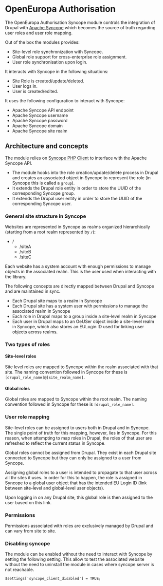 # OpenEuropa Authorisation

The OpenEuropa Authorisation Syncope module controls the integration of Drupal with [Apache Syncope](https://syncope.apache.org/) which becomes the source of truth regarding user roles and user role mapping.
 
 
Out of the box the modules provides:
- Site-level role synchronization with Syncope.
- Global role support for cross-enterprise role assignment.
- User role synchronisation upon login.

It interacts with Syncope in the following situations:
- Site Role is created/update/deleted.
- User logs in.
- User is created/edited.

It uses the following configuration to interact with Syncope:
- Apache Syncope API endpoint
- Apache Syncope username
- Apache Syncope password
- Apache Syncope domain
- Apache Syncope site realm

## Architecture and concepts
The module relies on [Syncope PHP Client](https://github.com/openeuropa/syncope-php-client) to interface with the Apache Syncope API.

- The module hooks into the role creation/update/delete process in Drupal and creates an associated object in Syncope to represent the role (in Syncope this is called a `group`). 
- It extends the Drupal role entity in order to store the UUID of the corresponding Syncope group. 
- It extends the Drupal user entity in order to store the UUID of the corresponding Syncope user.

### General site structure in Syncope
Websites are represented in Syncope as realms organized hierarchically (starting from a root realm represented by `/`):

- /
  - /siteA
  - /siteB
  - /siteC

Each website has a system account with enough permissions to manage objects in the associated realm. This is the user used when interacting with the library.

The following concepts are directly mapped between Drupal and Syncope and are maintained in sync.

- Each Drupal site maps to a realm in Syncope
- Each Drupal site has a system user with permissions to manage the associated realm in Syncope
- Each role in Drupal maps to a group inside a site-level realm in Syncope
- Each user in Drupal maps to an OeUSer object inside a site-level realm in Syncope, which also stores an EULogin ID used for linking user objects across realms.

### Two types of roles

#### Site-level roles
Site level roles are mapped to Syncope within the realm associated with that site. The naming convention followed in Syncope for these is `[drupal_role_name]@[site_realm_name]`. 

#### Global roles
Global roles are mapped to Syncope within the root realm. The naming convention followed in Syncope for these is `[drupal_role_name]`.

### User role mapping
Site-level roles can be assigned to users both in Drupal and in Syncope. The single point of truth for this mapping, however, lies in Syncope. For this reason, when attempting to map roles in Drupal, the roles of that user are refreshed to reflect the current status in Syncope.

Global roles cannot be assigned from Drupal. They exist in each Drupal site connected to Syncope but they can only be assigned to a user from Syncope. 

Assigning global roles to a user  is intended to propagate to that user across all thr sites it uses. In order for this to happen, the role is assigned in Syncope to a global user object that has the intended EU Login ID (link between site-level and global-level user objects).

Upon logging in on any Drupal site, this global role is then assigned to the user based on this link.

### Permissions
Permissions associated with roles are exclusively managed by Drupal and can vary from site to site.

### Disabling syncope
The module can be enabled without the need to interact with Syncope by setting the following setting. This allow to test the associated website without the need to uninstall the module in cases where syncope server is not reachable.

```
$settings['syncope_client_disabled'] = TRUE;
```
